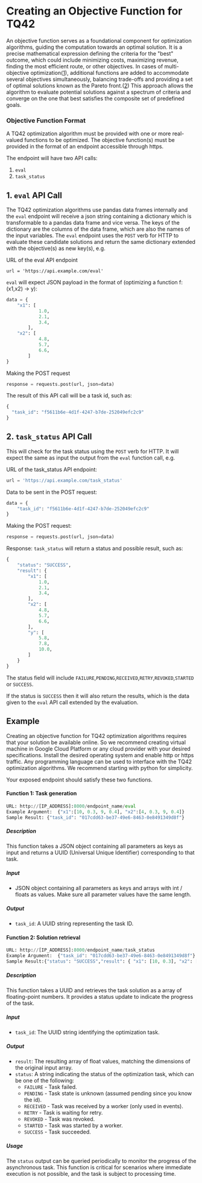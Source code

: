 # Creating an Objective Function for TQ42

An objective function serves as a foundational component for optimization algorithms, guiding the computation towards an optimal solution. It is a precise mathematical expression defining the criteria for the "best" outcome, which could include minimizing costs, maximizing revenue, finding the most efficient route, or other objectives. In cases of multi-objective optimization([1]), additional functions are added to accommodate several objectives simultaneously, balancing trade-offs and providing a set of optimal solutions known as the Pareto front.([2]) This approach allows the algorithm to evaluate potential solutions against a spectrum of criteria and converge on the one that best satisfies the composite set of predefined goals.

[1]: https://www.egr.msu.edu/~kdeb/papers/k2011003.pdf
[2]: https://en.wikipedia.org/wiki/Pareto_front

### Objective Function Format
A TQ42 optimization algorithm must be provided with one or more real-valued functions to be optimized. The objective function(s) must be provided in the format of an endpoint accessible through https.

The endpoint will have two API calls:
1. `eval`
2. `task_status`

## 1. `eval` API Call
The TQ42 optimization algorithms use pandas data frames internally and the `eval` endpoint will receive a json string containing a dictionary which is transformable to a pandas data frame and vice versa. The keys of the dictionary are the columns of the data frame, which are also the names of the input variables. The `eval` endpoint uses the `POST` verb for HTTP to evaluate these candidate solutions and return the same dictionary extended with the objective(s) as new key(s), e.g.

URL of the eval API endpoint
```
url = 'https://api.example.com/eval'
```

`eval` will expect JSON payload in the format of (optimizing a function f: (x1,x2) -> y):
```python
data = {
    "x1": [
            1.0,
            2.1,
            3.4,
        ],
    "x2": [
            4.8,
            5.7,
            6.6,
        ]
}
```

Making the POST request
```python
response = requests.post(url, json=data)
```

The result of this API call will be a task id, such as:

```python
{
  "task_id": "f5611b6e-4d1f-4247-b7de-252049efc2c9"
}
```


## 2. `task_status` API Call
This will check for the task status using the `POST` verb for HTTP. It will expect the same as input the output from the `eval` function call, e.g.

URL of the task_status API endpoint:
```python
url = 'https://api.example.com/task_status'
```

Data to be sent in the POST request:
```python
data = {
    "task_id": "f5611b6e-4d1f-4247-b7de-252049efc2c9"
}
```

Making the POST request:
```python
response = requests.post(url, json=data)
```

Response:
`task_status` will return a status and possible result, such as:
```python
{
    "status": "SUCCESS",
    "result": {
        "x1": [
            1.0,
            2.1,
            3.4,
        ],
        "x2": [
            4.8,
            5.7,
            6.6,
        ],
        "y": [
            5.8,
            7.8,
            10.0,
        ]
    }   
}
```

The status field will include `FAILURE`,`PENDING`,`RECEIVED`,`RETRY`,`REVOKED`,`STARTED` or `SUCCESS`.

If the status is `SUCCESS` then it will also return the results, which is the data given to the `eval` API call extended by the evaluation.

## Example

Creating an objective function for TQ42 optimization algorithms requires that your solution be available online. So we recommend creating virtual machine in Google Cloud Platform or any cloud provider with your desired specifications. Install the desired operating system and enable http or https traffic. Any programming language can be used to interface with the TQ42 optimization algorithms. We recommend starting with python for simplicity.

Your exposed endpoint should satisfy these two functions.

#### Function 1: Task generation

```python
URL: http://[IP_ADDRESS]:8000/endpoint_name/eval
Example Argument:  {"x1":[10, 0.3, 9, 0.4], "x2":[4, 0.3, 9, 0.4]}
Sample Result: {"task_id": "017cdd63-be37-49e6-8463-0e8491349d8f"}
```

##### Description
This function takes a JSON object containing all parameters as keys as input and returns a UUID (Universal Unique Identifier) corresponding to that task.

##### Input
- JSON object containing all parameters as keys and arrays with int / floats as values. Make sure all parameter values have the same length.

##### Output
- `task_id`: A UUID string representing the task ID.

#### Function 2: Solution retrieval

```python
URL: http://[IP_ADDRESS]:8000/endpoint_name/task_status
Example Argument:  {"task_id": "017cdd63-be37-49e6-8463-0e8491349d8f"}
Sample Result:{"status": "SUCCESS","result": { "x1": [10, 0.3], "x2": [4, 0.3], "y": [0.19878316, 0.33940784] }}
```

##### Description
This function takes a UUID and retrieves the task solution as a array of floating-point numbers. It provides a status update to indicate the progress of the task.

##### Input
- `task_id`: The UUID string identifying the optimization task.

##### Output
- `result`: The resulting array of float values, matching the dimensions of the original input array.
- `status`: A string indicating the status of the optimization task, which can be one of the following:  
  - `FAILURE` - Task failed.
  - `PENDING` - Task state is unknown (assumed pending since you know the id).
  - `RECEIVED` - Task was received by a worker (only used in events).
  - `RETRY` - Task is waiting for retry.
  - `REVOKED` - Task was revoked.
  - `STARTED` -  Task was started by a worker.
  - `SUCCESS` - Task succeeded.




##### Usage
The `status` output can be queried periodically to monitor the progress of the asynchronous task. This function is critical for scenarios where immediate execution is not possible, and the task is subject to processing time.
